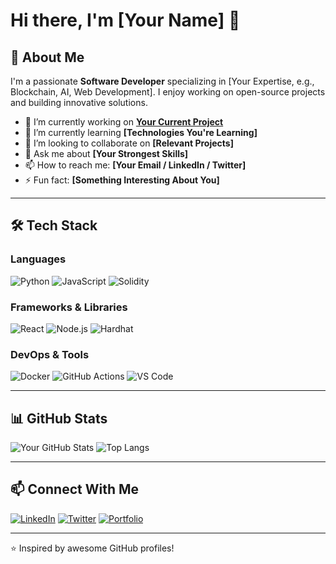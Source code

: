 # Hi there, I'm [Your Name] 👋

## 🚀 About Me
I'm a passionate **Software Developer** specializing in [Your Expertise, e.g., Blockchain, AI, Web Development]. I enjoy working on open-source projects and building innovative solutions.

- 🔭 I’m currently working on **[Your Current Project](#)**
- 🌱 I’m currently learning **[Technologies You're Learning]**
- 👯 I’m looking to collaborate on **[Relevant Projects]**
- 💬 Ask me about **[Your Strongest Skills]**
- 📫 How to reach me: **[Your Email / LinkedIn / Twitter]**
- ⚡ Fun fact: **[Something Interesting About You]**

---

## 🛠️ Tech Stack

### Languages
![Python](https://img.shields.io/badge/Python-3776AB?style=for-the-badge&logo=python&logoColor=white)
![JavaScript](https://img.shields.io/badge/JavaScript-F7DF1E?style=for-the-badge&logo=javascript&logoColor=black)
![Solidity](https://img.shields.io/badge/Solidity-363636?style=for-the-badge&logo=solidity&logoColor=white)

### Frameworks & Libraries
![React](https://img.shields.io/badge/React-20232A?style=for-the-badge&logo=react&logoColor=61DAFB)
![Node.js](https://img.shields.io/badge/Node.js-43853D?style=for-the-badge&logo=node.js&logoColor=white)
![Hardhat](https://img.shields.io/badge/Hardhat-FFCE3E?style=for-the-badge&logo=ethereum&logoColor=black)

### DevOps & Tools
![Docker](https://img.shields.io/badge/Docker-2496ED?style=for-the-badge&logo=docker&logoColor=white)
![GitHub Actions](https://img.shields.io/badge/GitHub%20Actions-2088FF?style=for-the-badge&logo=github-actions&logoColor=white)
![VS Code](https://img.shields.io/badge/VS%20Code-007ACC?style=for-the-badge&logo=visual-studio-code&logoColor=white)

---

## 📊 GitHub Stats

![Your GitHub Stats](https://github-readme-stats.vercel.app/api?username=yourusername&show_icons=true&theme=radical)
![Top Langs](https://github-readme-stats.vercel.app/api/top-langs/?username=yourusername&layout=compact&theme=radical)

---

## 📫 Connect With Me
[![LinkedIn](https://img.shields.io/badge/LinkedIn-0A66C2?style=for-the-badge&logo=linkedin&logoColor=white)](https://www.linkedin.com/in/yourprofile)
[![Twitter](https://img.shields.io/badge/Twitter-1DA1F2?style=for-the-badge&logo=twitter&logoColor=white)](https://twitter.com/yourprofile)
[![Portfolio](https://img.shields.io/badge/Portfolio-%2312100E.svg?style=for-the-badge&logo=firefox&logoColor=white)](https://yourportfolio.com)

---

⭐️ Inspired by awesome GitHub profiles!
